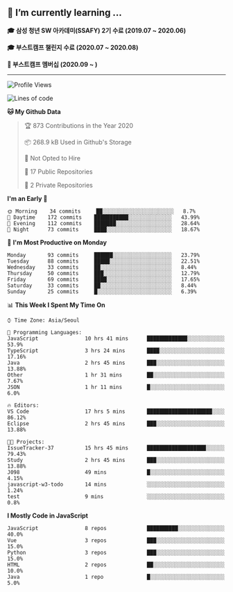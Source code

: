 ## 🌱 I’m currently learning ...

**🎓 삼성 청년 SW 아카데미(SSAFY) 2기 수료 (2019.07 ~ 2020.06)**

**🎓 부스트캠프 챌린지 수료 (2020.07 ~ 2020.08)**

**🏃  부스트캠프 멤버십 (2020.09 ~ )**
 
-----

<!--START_SECTION:waka-->
![Profile Views](http://img.shields.io/badge/Profile%20Views-0-blue)

![Lines of code](https://img.shields.io/badge/From%20Hello%20World%20I%27ve%20Written-34.5%20million%20lines%20of%20code-blue)

**🐱 My Github Data** 

> 🏆 873 Contributions in the Year 2020
 > 
> 📦 268.9 kB Used in Github's Storage 
 > 
> 🚫 Not Opted to Hire
 > 
> 📜 17 Public Repositories
 > 
> 🔑 2 Private Repositories 

**I'm an Early 🐤** 

```text
🌞 Morning    34 commits     ██░░░░░░░░░░░░░░░░░░░░░░░   8.7% 
🌆 Daytime    172 commits    ███████████░░░░░░░░░░░░░░   43.99% 
🌃 Evening    112 commits    ███████░░░░░░░░░░░░░░░░░░   28.64% 
🌙 Night      73 commits     ████░░░░░░░░░░░░░░░░░░░░░   18.67%

```
📅 **I'm Most Productive on Monday** 

```text
Monday       93 commits     ██████░░░░░░░░░░░░░░░░░░░   23.79% 
Tuesday      88 commits     █████░░░░░░░░░░░░░░░░░░░░   22.51% 
Wednesday    33 commits     ██░░░░░░░░░░░░░░░░░░░░░░░   8.44% 
Thursday     50 commits     ███░░░░░░░░░░░░░░░░░░░░░░   12.79% 
Friday       69 commits     ████░░░░░░░░░░░░░░░░░░░░░   17.65% 
Saturday     33 commits     ██░░░░░░░░░░░░░░░░░░░░░░░   8.44% 
Sunday       25 commits     █░░░░░░░░░░░░░░░░░░░░░░░░   6.39%

```


📊 **This Week I Spent My Time On** 

```text
⌚︎ Time Zone: Asia/Seoul

💬 Programming Languages: 
JavaScript               10 hrs 41 mins      █████████████░░░░░░░░░░░░   53.9% 
TypeScript               3 hrs 24 mins       ████░░░░░░░░░░░░░░░░░░░░░   17.16% 
Java                     2 hrs 45 mins       ███░░░░░░░░░░░░░░░░░░░░░░   13.88% 
Other                    1 hr 31 mins        ██░░░░░░░░░░░░░░░░░░░░░░░   7.67% 
JSON                     1 hr 11 mins        █░░░░░░░░░░░░░░░░░░░░░░░░   6.0%

🔥 Editors: 
VS Code                  17 hrs 5 mins       █████████████████████░░░░   86.12% 
Eclipse                  2 hrs 45 mins       ███░░░░░░░░░░░░░░░░░░░░░░   13.88%

🐱‍💻 Projects: 
IssueTracker-37          15 hrs 45 mins      ███████████████████░░░░░░   79.43% 
Study                    2 hrs 45 mins       ███░░░░░░░░░░░░░░░░░░░░░░   13.88% 
J098                     49 mins             █░░░░░░░░░░░░░░░░░░░░░░░░   4.15% 
javascript-w3-todo       14 mins             ░░░░░░░░░░░░░░░░░░░░░░░░░   1.24% 
test                     9 mins              ░░░░░░░░░░░░░░░░░░░░░░░░░   0.8%

```

**I Mostly Code in JavaScript** 

```text
JavaScript               8 repos             ██████████░░░░░░░░░░░░░░░   40.0% 
Vue                      3 repos             ███░░░░░░░░░░░░░░░░░░░░░░   15.0% 
Python                   3 repos             ███░░░░░░░░░░░░░░░░░░░░░░   15.0% 
HTML                     2 repos             ██░░░░░░░░░░░░░░░░░░░░░░░   10.0% 
Java                     1 repo              █░░░░░░░░░░░░░░░░░░░░░░░░   5.0%

```



<!--END_SECTION:waka-->
